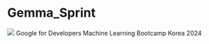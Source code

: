 # Gemma_Sprint
<img src="https://img.shields.io/badge/google-#4285F4?style=for-the-badge&logo=Google&logoColor=white">
Google for Developers Machine Learning Bootcamp Korea 2024
